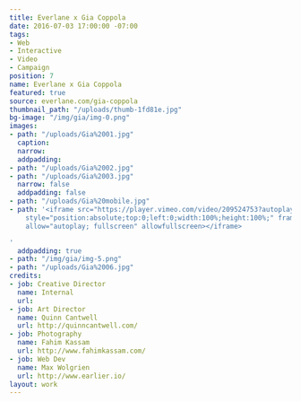 ```yaml
---
title: Everlane x Gia Coppola
date: 2016-07-03 17:00:00 -07:00
tags:
- Web
- Interactive
- Video
- Campaign
position: 7
name: Everlane x Gia Coppola
featured: true
source: everlane.com/gia-coppola
thumbnail_path: "/uploads/thumb-1fd81e.jpg"
bg-image: "/img/gia/img-0.png"
images:
- path: "/uploads/Gia%2001.jpg"
  caption: 
  narrow: 
  addpadding: 
- path: "/uploads/Gia%2002.jpg"
- path: "/uploads/Gia%2003.jpg"
  narrow: false
  addpadding: false
- path: "/uploads/Gia%20mobile.jpg"
- path: '<iframe src="https://player.vimeo.com/video/209524753?autoplay=1&loop=1&title=0&byline=0&portrait=0"
    style="position:absolute;top:0;left:0;width:100%;height:100%;" frameborder="0"
    allow="autoplay; fullscreen" allowfullscreen></iframe>

'
  addpadding: true
- path: "/img/gia/img-5.png"
- path: "/uploads/Gia%2006.jpg"
credits:
- job: Creative Director
  name: Internal
  url: 
- job: Art Director
  name: Quinn Cantwell
  url: http://quinncantwell.com/
- job: Photography
  name: Fahim Kassam
  url: http://www.fahimkassam.com/
- job: Web Dev
  name: Max Wolgrien
  url: http://www.earlier.io/
layout: work
---
```


